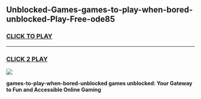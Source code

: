 
## Unblocked-Games-games-to-play-when-bored-unblocked-Play-Free-ode85
<h3>
<a href="https://premium76.site?title=games-to-play-when-bored-unblocked&ref=24M">CLICK TO PLAY</a></h3>
<hr>

<h3>
<a href="https://premium76.site?title=games-to-play-when-bored-unblocked&ref=24M">CLICK 2 PLAY</a>
  
</h3>

<a href="https://premium76.site?title=games-to-play-when-bored-unblocked&ref=24M"><img src="https://clearcache.store/games.png"></a>


**games-to-play-when-bored-unblocked games unblocked: Your Gateway to Fun and Accessible Online Gaming**
